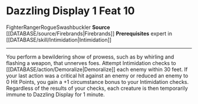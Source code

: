 ﻿---
actions: '[one-action]'
cost: null
element: null
feat: Dazzling Display
frequency: null
heighten_level: null
id: '4131'
level: '10'
name: Dazzling Display
prerequisite: Expert in [[DATABASE/skill/Intimidation|Intimidation]]
rarity: Common
requirement: null
rus_type_level: null
school: null
source: '[[DATABASE/source/Firebrands|Firebrands]]'
subcategory: null
trait:
- '[[DATABASE/trait/Fighter|Fighter]]'
- '[[DATABASE/trait/Ranger|Ranger]]'
- '[[DATABASE/trait/Rogue|Rogue]]'
- '[[DATABASE/trait/Swashbuckler|Swashbuckler]]'
trigger: null
type: Feat

---
# Dazzling Display <span class="action-icon">1</span> <span class="item-type">Feat 10</span>

<span class="item-trait">Fighter</span><span class="item-trait">Ranger</span><span class="item-trait">Rogue</span><span class="item-trait">Swashbuckler</span>
**Source** [[DATABASE/source/Firebrands|Firebrands]]
**Prerequisites** expert in [[DATABASE/skill/Intimidation|Intimidation]]

---
You perform a bewildering show of prowess, such as by whirling and flashing a weapon, that unnerves foes. Attempt Intimidation checks to [[DATABASE/action/Demoralize|Demoralize]] each enemy within 30 feet. If your last action was a critical hit against an enemy or reduced an enemy to 0 Hit Points, you gain a +1 circumstance bonus to your Intimidation checks. Regardless of the results of your checks, each creature is then temporarily immune to Dazzling Display for 1 minute.